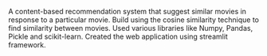 A content-based recommendation system that suggest similar movies in response to a particular movie. Build using the cosine similarity technique to find similarity between movies. Used various libraries like Numpy, Pandas, Pickle and scikit-learn. Created the web application using streamlit framework.
